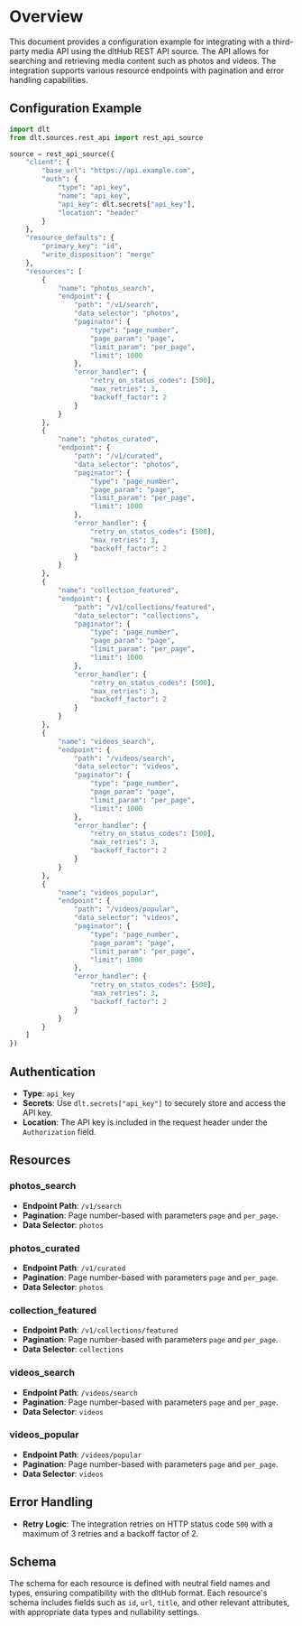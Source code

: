 # Overview

This document provides a configuration example for integrating with a third-party media API using the dltHub REST API source. The API allows for searching and retrieving media content such as photos and videos. The integration supports various resource endpoints with pagination and error handling capabilities.

## Configuration Example

```python
import dlt
from dlt.sources.rest_api import rest_api_source

source = rest_api_source({
    "client": {
        "base_url": "https://api.example.com",
        "auth": {
            "type": "api_key",
            "name": "api_key",
            "api_key": dlt.secrets["api_key"],
            "location": "header"
        }
    },
    "resource_defaults": {
        "primary_key": "id",
        "write_disposition": "merge"
    },
    "resources": [
        {
            "name": "photos_search",
            "endpoint": {
                "path": "/v1/search",
                "data_selector": "photos",
                "paginator": {
                    "type": "page_number",
                    "page_param": "page",
                    "limit_param": "per_page",
                    "limit": 1000
                },
                "error_handler": {
                    "retry_on_status_codes": [500],
                    "max_retries": 3,
                    "backoff_factor": 2
                }
            }
        },
        {
            "name": "photos_curated",
            "endpoint": {
                "path": "/v1/curated",
                "data_selector": "photos",
                "paginator": {
                    "type": "page_number",
                    "page_param": "page",
                    "limit_param": "per_page",
                    "limit": 1000
                },
                "error_handler": {
                    "retry_on_status_codes": [500],
                    "max_retries": 3,
                    "backoff_factor": 2
                }
            }
        },
        {
            "name": "collection_featured",
            "endpoint": {
                "path": "/v1/collections/featured",
                "data_selector": "collections",
                "paginator": {
                    "type": "page_number",
                    "page_param": "page",
                    "limit_param": "per_page",
                    "limit": 1000
                },
                "error_handler": {
                    "retry_on_status_codes": [500],
                    "max_retries": 3,
                    "backoff_factor": 2
                }
            }
        },
        {
            "name": "videos_search",
            "endpoint": {
                "path": "/videos/search",
                "data_selector": "videos",
                "paginator": {
                    "type": "page_number",
                    "page_param": "page",
                    "limit_param": "per_page",
                    "limit": 1000
                },
                "error_handler": {
                    "retry_on_status_codes": [500],
                    "max_retries": 3,
                    "backoff_factor": 2
                }
            }
        },
        {
            "name": "videos_popular",
            "endpoint": {
                "path": "/videos/popular",
                "data_selector": "videos",
                "paginator": {
                    "type": "page_number",
                    "page_param": "page",
                    "limit_param": "per_page",
                    "limit": 1000
                },
                "error_handler": {
                    "retry_on_status_codes": [500],
                    "max_retries": 3,
                    "backoff_factor": 2
                }
            }
        }
    ]
})
```

## Authentication

- **Type**: `api_key`
- **Secrets**: Use `dlt.secrets["api_key"]` to securely store and access the API key.
- **Location**: The API key is included in the request header under the `Authorization` field.

## Resources

### photos_search
- **Endpoint Path**: `/v1/search`
- **Pagination**: Page number-based with parameters `page` and `per_page`.
- **Data Selector**: `photos`

### photos_curated
- **Endpoint Path**: `/v1/curated`
- **Pagination**: Page number-based with parameters `page` and `per_page`.
- **Data Selector**: `photos`

### collection_featured
- **Endpoint Path**: `/v1/collections/featured`
- **Pagination**: Page number-based with parameters `page` and `per_page`.
- **Data Selector**: `collections`

### videos_search
- **Endpoint Path**: `/videos/search`
- **Pagination**: Page number-based with parameters `page` and `per_page`.
- **Data Selector**: `videos`

### videos_popular
- **Endpoint Path**: `/videos/popular`
- **Pagination**: Page number-based with parameters `page` and `per_page`.
- **Data Selector**: `videos`

## Error Handling

- **Retry Logic**: The integration retries on HTTP status code `500` with a maximum of 3 retries and a backoff factor of 2.

## Schema

The schema for each resource is defined with neutral field names and types, ensuring compatibility with the dltHub format. Each resource's schema includes fields such as `id`, `url`, `title`, and other relevant attributes, with appropriate data types and nullability settings.